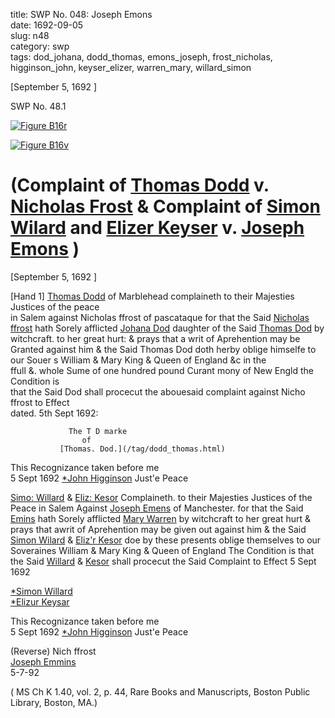title: SWP No. 048: Joseph Emons  
date: 1692-09-05  
slug: n48  
category: swp  
tags: dod_johana, dodd_thomas, emons_joseph, frost_nicholas, higginson_john, keyser_elizer, warren_mary, willard_simon




[September 5, 1692 ]

<div markdown class="doc" id="n48.1">

<div class="doc_id">SWP No. 48.1</div>


<span markdown class="figure">[![Figure B16r](archives/BPL/gifs/B16A.gif)](archives/BPL/LARGE/B16A.jpg)</span>

<span markdown class="figure">[![Figure B16v](archives/BPL/gifs/B16B.gif)](archives/BPL/LARGE/B16B.jpg)</span>

# (Complaint of [Thomas Dodd](tag/dodd_thomas.html) v. [Nicholas Frost](/tag/frost_nicholas.html) & Complaint of [Simon Wilard](/tag/willard_simon.html) and [Elizer Keyser](/tag/keyser_Elizer.html) v. [Joseph Emons](/tag/emons_joseph.html) )

[September 5, 1692 ]

[Hand 1] [Thomas Dodd](tag/dodd_thomas.html) of Marblehead complaineth to their Majesties Justices of the peace  
in Salem against Nicholas ffrost of pascataque for that the Said [Nicholas ffrost](/tag/frost_nicholas.html) hath Sorely afflicted [Johana Dod](/tag/dod_johana.html) daughter of the Said [Thomas Dod](/tag/dodd_thomas.html) by witchcraft. to her great hurt: & prays that a writ of Aprehention may be Granted against him & the Said Thomas Dod doth herby oblige himselfe to our Souer s William & Mary King & Queen of England &c in the  
ffull &. whole Sume of one hundred pound Curant mony of New Engld the Condition is  
that the Said Dod shall procecut the abouesaid complaint against Nicho ffrost to Effect  
dated. 5th Sept 1692:

                 The T D marke  
                    of  
               [Thomas. Dod.](/tag/dodd_thomas.html)

   This Recognizance taken before me  
   5 Sept 1692   [*John Higginson](/tag/higginson_john.html) Just'e Peace 



[Simo: Willard](/tag/willard_simon.html) & [Eliz: Kesor](/tag/keyser_elizer.html) Complaineth. to their Majesties Justices of the Peace in Salem Against [Joseph Emens](/tag/emons_joseph.html) of Manchester. for that  the Said [Emins](/tag/emons_joseph.html) hath Sorely afflicted [Mary Warren](/tag/warren_mary.html) by witchcraft to her great hurt & prays that awrit of Aprehention may be given out against him & the Said [Simon Wilard](/tag/willard_simon.html) & [Eliz'r Kesor](/tag/keyser_elizer.html) doe by these presents oblige themselves to our Soveraines William & Mary King & Queen of England The Condition is that the Said [Willard](/tag/willard_simon.html) & [Kesor](/tag/keyser_elizer.html) shall procecut the Said Complaint to Effect 5 Sept 1692   


[*Simon Willard](/tag/willard_simon.html)  
[*Elizur Keysar](/tag/keyser_elizer.html)  
                                                  
This Recognizance taken before me  
   5 Sept 1692  [*John Higginson](/tag/higginson_john.html) Just'e Peace  
              
   (Reverse) Nich ffrost  
   [Joseph Emmins](/tag/emons_joseph.html)  
   5-7-92

( MS Ch K 1.40, vol. 2, p. 44, Rare Books and Manuscripts, Boston Public Library, Boston, MA.)

</div>
